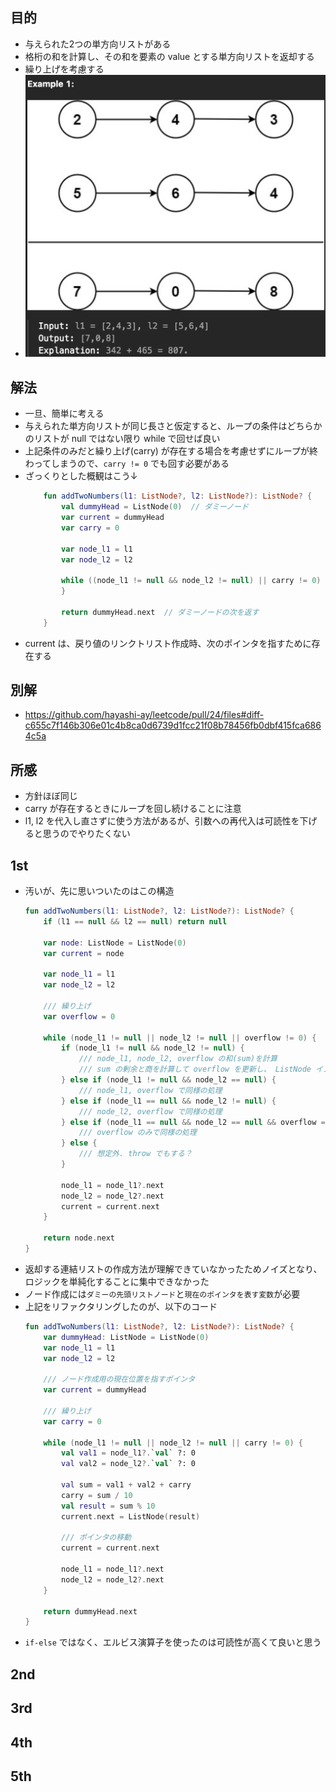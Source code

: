 ## 目的
- 与えられた2つの単方向リストがある
- 格桁の和を計算し、その和を要素の value とする単方向リストを返却する
- 繰り上げを考慮する　
- ![alt text](image.png)

## 解法
- 一旦、簡単に考える
- 与えられた単方向リストが同じ長さと仮定すると、ループの条件はどちらかのリストが null ではない限り while で回せば良い
- 上記条件のみだと繰り上げ(carry) が存在する場合を考慮せずにループが終わってしまうので、`carry != 0` でも回す必要がある
- ざっくりとした概観はこう↓
    ```kotlin
        fun addTwoNumbers(l1: ListNode?, l2: ListNode?): ListNode? {
            val dummyHead = ListNode(0)  // ダミーノード
            var current = dummyHead
            var carry = 0

            var node_l1 = l1
            var node_l2 = l2

            while ((node_l1 != null && node_l2 != null) || carry != 0) {
            }

            return dummyHead.next  // ダミーノードの次を返す
        }
    ```
- current は、戻り値のリンクトリスト作成時、次のポインタを指すために存在する

## 別解
- https://github.com/hayashi-ay/leetcode/pull/24/files#diff-c655c7f146b306e01c4b8ca0d6739d1fcc21f08b78456fb0dbf415fca6864c5a

## 所感
- 方針ほぼ同じ
- carry が存在するときにループを回し続けることに注意
- l1, l2 を代入し直さずに使う方法があるが、引数への再代入は可読性を下げると思うのでやりたくない

## 1st
- 汚いが、先に思いついたのはこの構造
    ```kotlin
    fun addTwoNumbers(l1: ListNode?, l2: ListNode?): ListNode? {
        if (l1 == null && l2 == null) return null

        var node: ListNode = ListNode(0)
        var current = node

        var node_l1 = l1
        var node_l2 = l2

        /// 繰り上げ
        var overflow = 0

        while (node_l1 != null || node_l2 != null || overflow != 0) {
            if (node_l1 != null && node_l2 != null) {
                /// node_l1, node_l2, overflow の和(sum)を計算
                /// sum の剰余と商を計算して overflow を更新し、 ListNode インスタンスを作成
            } else if (node_l1 != null && node_l2 == null) {
                /// node_l1, overflow で同様の処理
            } else if (node_l1 == null && node_l2 != null) {
                /// node_l2, overflow で同様の処理
            } else if (node_l1 == null && node_l2 == null && overflow == 1) {
                /// overflow のみで同様の処理
            } else {
                /// 想定外. throw でもする？
            }

            node_l1 = node_l1?.next
            node_l2 = node_l2?.next
            current = current.next
        }

        return node.next
    }
    ```
- 返却する連結リストの作成方法が理解できていなかったためノイズとなり、ロジックを単純化することに集中できなかった
- ノード作成には`ダミーの先頭リストノード`と`現在のポインタを表す変数`が必要
- 上記をリファクタリングしたのが、以下のコード
    ```kotlin
    fun addTwoNumbers(l1: ListNode?, l2: ListNode?): ListNode? {
        var dummyHead: ListNode = ListNode(0)
        var node_l1 = l1
        var node_l2 = l2

        /// ノード作成用の現在位置を指すポインタ
        var current = dummyHead
        
        /// 繰り上げ
        var carry = 0

        while (node_l1 != null || node_l2 != null || carry != 0) {
            val val1 = node_l1?.`val` ?: 0
            val val2 = node_l2?.`val` ?: 0

            val sum = val1 + val2 + carry
            carry = sum / 10
            val result = sum % 10
            current.next = ListNode(result)

            /// ポインタの移動
            current = current.next

            node_l1 = node_l1?.next
            node_l2 = node_l2?.next
        }

        return dummyHead.next
    }
    ```
- `if-else` ではなく、エルビス演算子を使ったのは可読性が高くて良いと思う

## 2nd

## 3rd

## 4th

## 5th
